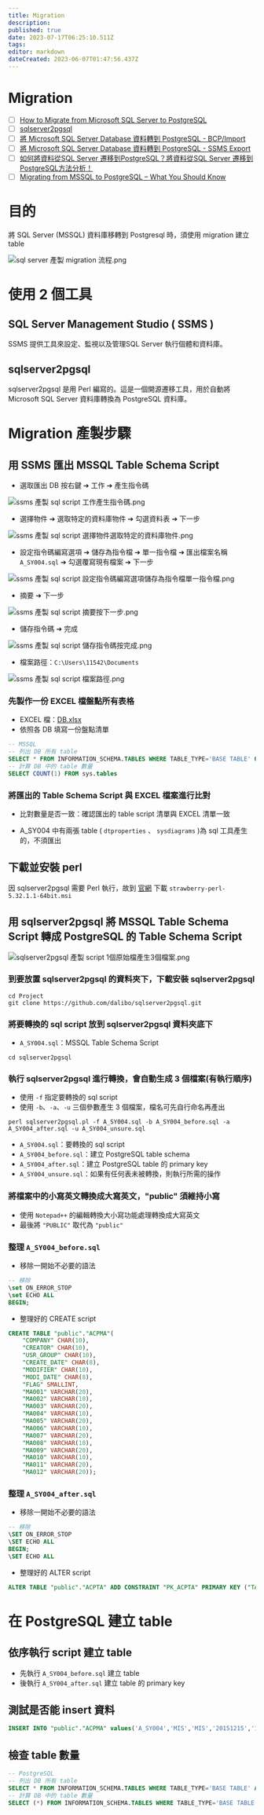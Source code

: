 ```yaml
---
title: Migration
description: 
published: true
date: 2023-07-17T06:25:10.511Z
tags: 
editor: markdown
dateCreated: 2023-06-07T01:47:56.437Z
---
```


# Migration
- [ ] [How to Migrate from Microsoft SQL Server to PostgreSQL](https://www.endpointdev.com/blog/2019/01/migrate-from-sql-server-to-postgresql/)
- [ ] [sqlserver2pgsql](https://github.com/dalibo/sqlserver2pgsql)
- [ ] [將 Microsoft SQL Server Database 資料轉到 PostgreSQL - BCP/Import](https://rainmakerho.github.io/2021/02/05/Migrate-MS-SQL-to-PostgreSQL-bcp/)
- [ ] [將 Microsoft SQL Server Database 資料轉到 PostgreSQL - SSMS Export](https://rainmakerho.github.io/2021/02/04/Migrate-MS-SQL-to-PostgreSQL-1/)
- [ ] [如何將資料從SQL Server 遷移到PostgreSQL？將資料從SQL Server 遷移到PostgreSQL方法分析！](https://www.w3cschool.cn/article/25696537.html)
- [ ] [Migrating from MSSQL to PostgreSQL – What You Should Know](https://severalnines.com/blog/migrating-mssql-postgresql-what-you-should-know)

# 目的
將 SQL Server (MSSQL) 資料庫移轉到 Postgresql 時，須使用 migration 建立 table

![sql server 產製 migration 流程.png](http://192.168.25.60:8000/files/file_storage/0fcbf75b.png)


# 使用 2 個工具
## SQL Server Management Studio ( SSMS )
SSMS 提供工具來設定、監視以及管理SQL Server 執行個體和資料庫。
## sqlserver2pgsql 
sqlserver2pgsql 是用 Perl 編寫的。這是一個開源遷移工具，用於自動將 Microsoft SQL Server 資料庫轉換為 PostgreSQL 資料庫。

# Migration 產製步驟

## 用 SSMS 匯出 MSSQL Table Schema Script
- 選取匯出 DB 按右鍵 ➔ 工作 ➔ 產生指令碼

![ssms 產製 sql script 工作產生指令碼.png](http://192.168.25.60:8000/files/file_storage/ca19e089.png)

- 選擇物件 ➔ 選取特定的資料庫物件 ➔ 勾選資料表 ➔ 下一步

![ssms 產製 sql script 選擇物件選取特定的資料庫物件.png](http://192.168.25.60:8000/files/file_storage/a5cd71fc.png)

- 設定指令碼編寫選項 ➔ 儲存為指令檔 ➔ 單一指令檔 ➔ 匯出檔案名稱 `A_SY004.sql` ➔ 勾選覆寫現有檔案 ➔ 下一步

![ssms 產製 sql script 設定指令碼編寫選項儲存為指令檔單一指令檔.png](http://192.168.25.60:8000/files/file_storage/1068e509.png)

- 摘要 ➔ 下一步

![ssms 產製 sql script 摘要按下一步.png](http://192.168.25.60:8000/files/file_storage/b200e5f7.png)

- 儲存指令碼 ➔ 完成

![ssms 產製 sql script 儲存指令碼按完成.png](http://192.168.25.60:8000/files/file_storage/3cbb60d7.png)

- 檔案路徑：`C:\Users\11542\Documents`

![ssms 產製 sql script 檔案路徑.png](http://192.168.25.60:8000/files/file_storage/3d5f6851.png)


### 先製作一份 EXCEL 檔盤點所有表格
- EXCEL 檔：[DB.xlsx](http://192.168.25.58/Products/Files/DocEditor.aspx?fileid=112)
- 依照各 DB 填寫一份盤點清單
```sql
-- MSSQL
-- 列出 DB 所有 table
SELECT * FROM INFORMATION_SCHEMA.TABLES WHERE TABLE_TYPE='BASE TABLE' ORDER BY TABLE_NAME;
-- 計算 DB 中的 table 數量
SELECT COUNT(1) FROM sys.tables
```

### 將匯出的 Table Schema Script 與 EXCEL 檔案進行比對
- 比對數量是否一致：確認匯出的 table script 清單與 EXCEL 清單一致

- A_SY004 中有兩張 table ( `dtproperties` 、 `sysdiagrams` )為 sql 工具產生的，不須匯出

## 下載並安裝 perl
因 sqlserver2pgsql 需要 Perl 執行，故到 [官網](https://strawberryperl.com/) 下載 `strawberry-perl-5.32.1.1-64bit.msi`

## 用 sqlserver2pgsql 將 MSSQL Table Schema Script 轉成 PostgreSQL 的 Table Schema Script

![sqlserver2pgsql 產製 script 1個原始檔產生3個檔案.png](http://192.168.25.60:8000/files/file_storage/c5ae64ad.png)

### 到要放置 sqlserver2pgsql 的資料夾下，下載安裝 sqlserver2pgsql

```shell
cd Project
git clone https://github.com/dalibo/sqlserver2pgsql.git
```

### 將要轉換的 sql script 放到 sqlserver2pgsql 資料夾底下
- `A_SY004.sql`：MSSQL Table Schema Script

```shell
cd sqlserver2pgsql
```

### 執行 sqlserver2pgsql 進行轉換，會自動生成 3 個檔案(有執行順序)
- 使用 `-f` 指定要轉換的 sql script
- 使用 `-b`、`-a`、`-u` 三個參數產生 3 個檔案，檔名可先自行命名再產出

```shell
perl sqlserver2pgsql.pl -f A_SY004.sql -b A_SY004_before.sql -a A_SY004_after.sql -u A_SY004_unsure.sql
```

- `A_SY004.sql`：要轉換的 sql script
- `A_SY004_before.sql`：建立 PostgreSQL table schema
- `A_SY004_after.sql`：建立 PostgreSQL table 的 primary key
- `A_SY004_unsure.sql`：如果有任何表未被轉換，則執行所需的操作

### 將檔案中的小寫英文轉換成大寫英文，"public" 須維持小寫
- 使用 `Notepad++` 的編輯轉換大小寫功能處理轉換成大寫英文
- 最後將 `"PUBLIC"` 取代為 `"public"`

### 整理 `A_SY004_before.sql`
- 移除一開始不必要的語法

```sql
-- 移除
\set ON_ERROR_STOP
\set ECHO ALL
BEGIN;
```
- 整理好的 CREATE script
```sql
CREATE TABLE "public"."ACPMA"( 
    "COMPANY" CHAR(10),
    "CREATOR" CHAR(10),
    "USR_GROUP" CHAR(10),
    "CREATE_DATE" CHAR(8),
    "MODIFIER" CHAR(10),
    "MODI_DATE" CHAR(8),
    "FLAG" SMALLINT,
    "MA001" VARCHAR(20),
    "MA002" VARCHAR(10),
    "MA003" VARCHAR(20),
    "MA004" VARCHAR(10),
    "MA005" VARCHAR(20),
    "MA006" VARCHAR(10),
    "MA007" VARCHAR(20),
    "MA008" VARCHAR(10),
    "MA009" VARCHAR(20),
    "MA010" VARCHAR(10),
    "MA011" VARCHAR(20),
    "MA012" VARCHAR(20));
```

###  整理 `A_SY004_after.sql`
- 移除一開始不必要的語法

```sql
-- 移除
\SET ON_ERROR_STOP
\SET ECHO ALL
BEGIN;
\SET ECHO ALL
```

- 整理好的 ALTER script

```sql
ALTER TABLE "public"."ACPTA" ADD CONSTRAINT "PK_ACPTA" PRIMARY KEY ("TA001","TA002");
```

# 在 PostgreSQL 建立 table
## 依序執行 script 建立 table
- 先執行 `A_SY004_before.sql` 建立 table
- 後執行 `A_SY004_after.sql` 建立 table 的 primary key

## 測試是否能 insert 資料

```sql
INSERT INTO "public"."ACPMA" values('A_SY004','MIS','MIS','20151215','11359','20160510','1','1102001','','2141','','7349','','7149','','5204','','1256','1268');
```

## 檢查 table 數量

```sql
-- PostgreSQL
-- 列出 DB 所有 table
SELECT * FROM INFORMATION_SCHEMA.TABLES WHERE TABLE_TYPE='BASE TABLE' AND TABLE_SCHEMA='public' ORDER BY TABLE_NAME;
-- 計算 DB 中的 table 數量
SELECT (*) FROM INFORMATION_SCHEMA.TABLES WHERE TABLE_TYPE='BASE TABLE' AND TABLE_SCHEMA='public' ORDER BY TABLE_NAME;
```

